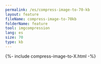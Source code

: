 ```yaml
---
permalink: /es/compress-image-to-70-kb
layout: feature
fileName: compress-image-to-70kb
folderName: feature
tool: imgcompression
lang: es
size: 70
type: kb
---
```


{%- include compress-image-to-X.html -%}
